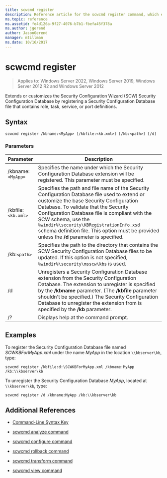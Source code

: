 ```yaml
---
title: scwcmd register
description: Reference article for the scwcmd register command, which extends or customizes the Security Configuration Wizard (SCW) Security Configuration Database by registering a Security Configuration Database file that contains role, task, service, or port definitions.
ms.topic: reference
ms.assetid: fe4d126a-9f27-4076-b7b1-fbefa45f378a
ms.author: jgerend
author: JasonGerend
manager: mtillman
ms.date: 10/16/2017
---
```


# scwcmd register

>Applies to: Windows Server 2022, Windows Server 2019, Windows Server 2012 R2 and Windows Server 2012

Extends or customizes the Security Configuration Wizard (SCW) Security Configuration Database by registering a Security Configuration Database file that contains role, task, service, or port definitions.

## Syntax

```
scwcmd register /kbname:<MyApp> [/kbfile:<kb.xml>] [/kb:<path>] [/d]
```

### Parameters

| Parameter | Description |
|--|--|
| /kbname:`<MyApp>` | Specifies the name under which the Security Configuration Database extension will be registered. This parameter must be specified. |
| /kbfile:`<kb.xml>` | Specifies the path and file name of the Security Configuration Database file used to extend or customize the base Security Configuration Database. To validate that the Security Configuration Database file is compliant with the SCW schema, use the `%windir%\security\KBRegistrationInfo.xsd` schema definition file. This option must be provided unless the **/d** parameter is specified. |
| /kb:`<path>` | Specifies the path to the directory that contains the SCW Security Configuration Database files to be updated. If this option is not specified, `%windir%\security\msscw\kbs` is used. |
| /d | Unregisters a Security Configuration Database extension from the Security Configuration Database. The extension to unregister is specified by the **/kbname** parameter. (The **/kbfile** parameter shouldn't be specified.) The Security Configuration Database to unregister the extension from is specified by the **/kb** parameter. |
| /? | Displays help at the command prompt. |

## Examples

To register the Security Configuration Database file named *SCWKBForMyApp.xml* under the name *MyApp* in the location `\\kbserver\kb`, type:

```
scwcmd register /kbfile:d:\SCWKBForMyApp.xml /kbname:MyApp /kb:\\kbserver\kb
```

To unregister the Security Configuration Database *MyApp*, located at `\\kbserver\kb`, type:

```
scwcmd register /d /kbname:MyApp /kb:\\kbserver\kb
```

## Additional References

- [Command-Line Syntax Key](command-line-syntax-key.md)

- [scwcmd analyze command](scwcmd-analyze.md)

- [scwcmd configure command](scwcmd-configure.md)

- [scwcmd rollback command](scwcmd-rollback.md)

- [scwcmd transform command](scwcmd-transform.md)

- [scwcmd view command](scwcmd-view.md)

